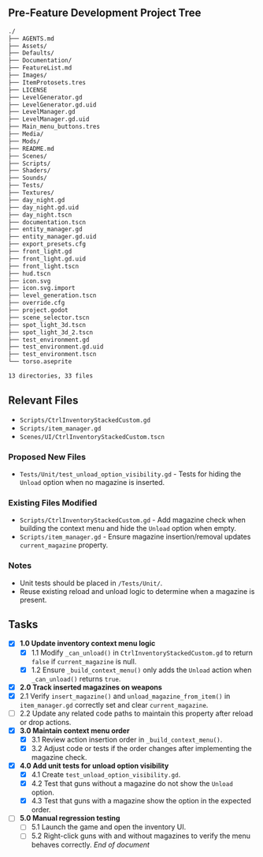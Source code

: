 ## Pre-Feature Development Project Tree
```bash
./
├── AGENTS.md
├── Assets/
├── Defaults/
├── Documentation/
├── FeatureList.md
├── Images/
├── ItemProtosets.tres
├── LICENSE
├── LevelGenerator.gd
├── LevelGenerator.gd.uid
├── LevelManager.gd
├── LevelManager.gd.uid
├── Main_menu_buttons.tres
├── Media/
├── Mods/
├── README.md
├── Scenes/
├── Scripts/
├── Shaders/
├── Sounds/
├── Tests/
├── Textures/
├── day_night.gd
├── day_night.gd.uid
├── day_night.tscn
├── documentation.tscn
├── entity_manager.gd
├── entity_manager.gd.uid
├── export_presets.cfg
├── front_light.gd
├── front_light.gd.uid
├── front_light.tscn
├── hud.tscn
├── icon.svg
├── icon.svg.import
├── level_generation.tscn
├── override.cfg
├── project.godot
├── scene_selector.tscn
├── spot_light_3d.tscn
├── spot_light_3d_2.tscn
├── test_environment.gd
├── test_environment.gd.uid
├── test_environment.tscn
└── torso.aseprite

13 directories, 33 files
```

## Relevant Files
- `Scripts/CtrlInventoryStackedCustom.gd`
- `Scripts/item_manager.gd`
- `Scenes/UI/CtrlInventoryStackedCustom.tscn`

### Proposed New Files
- `Tests/Unit/test_unload_option_visibility.gd` - Tests for hiding the `Unload` option when no magazine is inserted.

### Existing Files Modified
- `Scripts/CtrlInventoryStackedCustom.gd` - Add magazine check when building the context menu and hide the `Unload` option when empty.
- `Scripts/item_manager.gd` - Ensure magazine insertion/removal updates `current_magazine` property.

### Notes
- Unit tests should be placed in `/Tests/Unit/`.
- Reuse existing reload and unload logic to determine when a magazine is present.

## Tasks
- [x] **1.0 Update inventory context menu logic**
  - [x] 1.1 Modify `_can_unload()` in `CtrlInventoryStackedCustom.gd` to return `false` if `current_magazine` is null.
  - [x] 1.2 Ensure `_build_context_menu()` only adds the `Unload` action when `_can_unload()` returns `true`.
 - [x] **2.0 Track inserted magazines on weapons**
  - [x] 2.1 Verify `insert_magazine()` and `unload_magazine_from_item()` in `item_manager.gd` correctly set and clear `current_magazine`.
  - [ ] 2.2 Update any related code paths to maintain this property after reload or drop actions.
- [x] **3.0 Maintain context menu order**
  - [x] 3.1 Review action insertion order in `_build_context_menu()`.
  - [x] 3.2 Adjust code or tests if the order changes after implementing the magazine check.
- [x] **4.0 Add unit tests for unload option visibility**
  - [x] 4.1 Create `test_unload_option_visibility.gd`.
  - [x] 4.2 Test that guns without a magazine do not show the `Unload` option.
  - [x] 4.3 Test that guns with a magazine show the option in the expected order.
- [ ] **5.0 Manual regression testing**
  - [ ] 5.1 Launch the game and open the inventory UI.
  - [ ] 5.2 Right-click guns with and without magazines to verify the menu behaves correctly.
*End of document*

